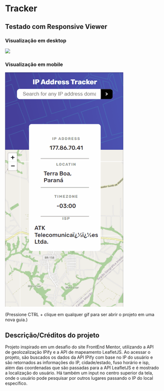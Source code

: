 # Tracker

## Testado com Responsive Viewer

### Visualização em desktop

[<img src="./assets/design/desktop.gif" />](https://duardohenrique.github.io/tracker/)

### Visualização em mobile

[<img src="./assets/design/mobile.gif" />](https://duardohenrique.github.io/tracker/)

(Pressione CTRL + clique em qualquer gif para ser abrir o projeto em uma nova guia.)

## Descrição/Créditos do projeto

Projeto inspirado em um desafio do site FrontEnd Mentor, utilizando a API de geolozalização IPify e a API de mapeamento LeafletJS. Ao acessar o projeto, são buscados os dados da API IPify com base no IP do usuário e são retornados as informações do IP, cidade/estado, fuso horário e isp, além das coordenadas que são passadas para a API LeafletJS e é mostrado a localização do usuário. Há também um input no centro superior da tela, onde o usuário pode pesquisar por outros lugares passando o IP do local específico.